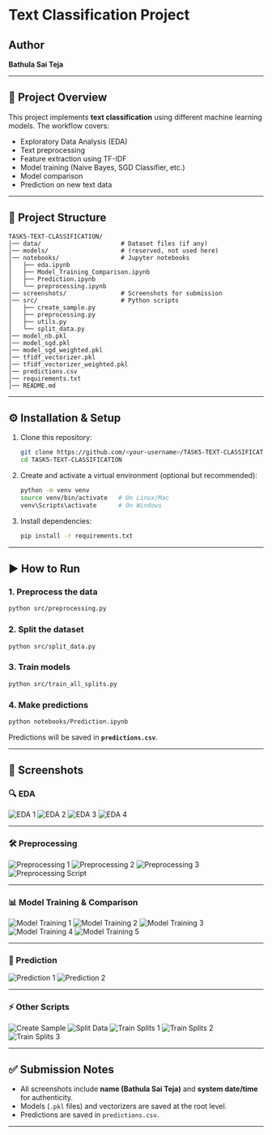 # Text Classification Project

## Author

**Bathula Sai Teja**

---

## 📌 Project Overview

This project implements **text classification** using different machine learning models. The workflow covers:

* Exploratory Data Analysis (EDA)
* Text preprocessing
* Feature extraction using TF-IDF
* Model training (Naive Bayes, SGD Classifier, etc.)
* Model comparison
* Prediction on new text data

---

## 📂 Project Structure

```
TASK5-TEXT-CLASSIFICATION/
│── data/                      # Dataset files (if any)  
│── models/                    # (reserved, not used here)  
│── notebooks/                 # Jupyter notebooks  
│   ├── eda.ipynb  
│   ├── Model_Training_Comparison.ipynb  
│   ├── Prediction.ipynb  
│   └── preprocessing.ipynb  
│── screenshots/               # Screenshots for submission  
│── src/                       # Python scripts  
│   ├── create_sample.py  
│   ├── preprocessing.py  
│   ├── utils.py  
│   └── split_data.py  
│── model_nb.pkl  
│── model_sgd.pkl  
│── model_sgd_weighted.pkl  
│── tfidf_vectorizer.pkl  
│── tfidf_vectorizer_weighted.pkl  
│── predictions.csv  
│── requirements.txt  
│── README.md  
```

---

## ⚙️ Installation & Setup

1. Clone this repository:

   ```bash
   git clone https://github.com/<your-username>/TASK5-TEXT-CLASSIFICATION.git
   cd TASK5-TEXT-CLASSIFICATION
   ```

2. Create and activate a virtual environment (optional but recommended):

   ```bash
   python -m venv venv
   source venv/bin/activate   # On Linux/Mac
   venv\Scripts\activate      # On Windows
   ```

3. Install dependencies:

   ```bash
   pip install -r requirements.txt
   ```

---

## ▶️ How to Run

### 1. Preprocess the data

```bash
python src/preprocessing.py
```

### 2. Split the dataset

```bash
python src/split_data.py
```

### 3. Train models

```bash
python src/train_all_splits.py
```

### 4. Make predictions

```bash
python notebooks/Prediction.ipynb
```

Predictions will be saved in **`predictions.csv`**.

---

## 📸 Screenshots

### 🔍 EDA

![EDA 1](screenshots/task5_eda.ipynb%201.png)
![EDA 2](screenshots/task5_eda.ipynb%202.png)
![EDA 3](screenshots/task5_eda.ipynb%203.png)
![EDA 4](screenshots/task5_eda.ipynb%204.png)

---

### 🛠️ Preprocessing

![Preprocessing 1](screenshots/preprocessing.ipynb%201.png)
![Preprocessing 2](screenshots/preprocessing.ipynb%202.png)
![Preprocessing 3](screenshots/preprocessing.ipynb%203.png)
![Preprocessing Script](screenshots/preprocessing.py.png)

---

### 📊 Model Training & Comparison

![Model Training 1](screenshots/Model_training_comparision.ipynb%201.png)
![Model Training 2](screenshots/Model_training_comparision.ipynb%202.png)
![Model Training 3](screenshots/Model_training_comparision.ipynb%203.png)
![Model Training 4](screenshots/Model_training_comparision.ipynb%204.png)
![Model Training 5](screenshots/Model_training_comparision.ipynb%205.png)

---

### 🔮 Prediction

![Prediction 1](screenshots/task5_prediction.ipynb.png)
![Prediction 2](screenshots/task5_prediction.ipynb%202.png)

---

### ⚡ Other Scripts

![Create Sample](screenshots/create_sample.py.png)
![Split Data](screenshots/split_data.py.png)
![Train Splits 1](screenshots/train_all_splits.py%201.png)
![Train Splits 2](screenshots/train_all_splits.py_2.png)
![Train Splits 3](screenshots/train_all_splits.py_3.png)





---

## ✅ Submission Notes

* All screenshots include **name (Bathula Sai Teja)** and **system date/time** for authenticity.
* Models (`.pkl` files) and vectorizers are saved at the root level.
* Predictions are saved in `predictions.csv`.

---
